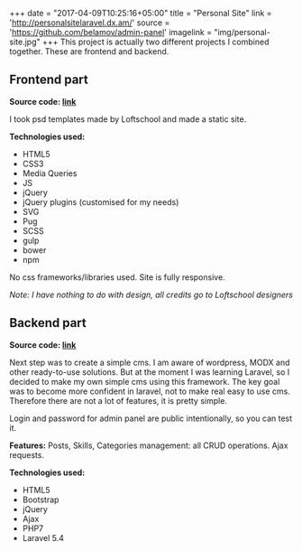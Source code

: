 +++
date = "2017-04-09T10:25:16+05:00"
title = "Personal Site"
link = 'http://personalsitelaravel.dx.am/'
source = 'https://github.com/belamov/admin-panel'
imagelink = "img/personal-site.jpg"
+++
This project is actually two different projects I combined together. These are frontend and backend.

## Frontend part

**Source code: [link](https://github.com/belamov/personal-site)**

I took psd templates made by Loftschool and made a static site.

**Technologies used:** 

 * HTML5
 * CSS3
 * Media Queries
 * JS 
 * jQuery
 * jQuery plugins (customised for my needs)
 * SVG
 * Pug
 * SCSS
 * gulp
 * bower
 * npm

No css frameworks/libraries used. Site is fully responsive.

*Note: I have nothing to do with design, all credits go to Loftschool designers*

## Backend part

**Source code: [link](https://github.com/belamov/admin-panel)**

Next step was to create a simple cms. I am aware of wordpress, MODX and other ready-to-use solutions. But at the moment I was learning Laravel, so I decided to make my own simple cms using this framework. The key goal was to become more confident in laravel, not to make real easy to use cms. Therefore there are not a lot of features, it is pretty simple.

Login and password for admin panel are public intentionally, so you can test it. 

**Features:** Posts, Skills, Categories management: all CRUD operations. Ajax requests. 

**Technologies used:**
 
 * HTML5
 * Bootstrap
 * jQuery
 * Ajax
 * PHP7
 * Laravel 5.4

